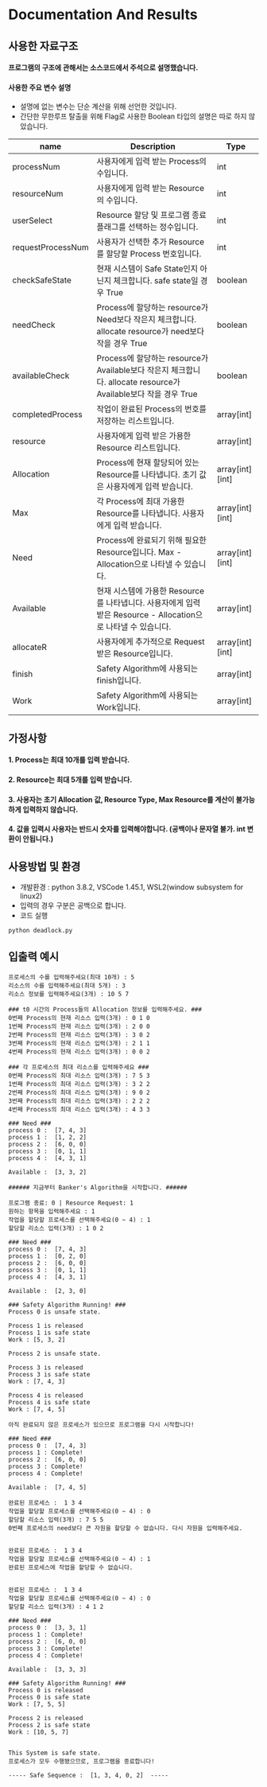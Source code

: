 # Documentation And Results

## 사용한 자료구조
#### 프로그램의 구조에 관해서는 소스코드에서 주석으로 설명했습니다.
#### 사용한 주요 변수 설명 
- 설명에 없는 변수는 단순 계산을 위해 선언한 것입니다. 
- 간단한 무한루프 탈출을 위해 Flag로 사용한 Boolean 타입의 설명은 따로 하지 않았습니다.

| name | Description                                                      | Type           |
| --------- | ---------------------------------------------------------------- | -------------- |
| processNum | 사용자에게 입력 받는 Process의 수입니다. | int | 
| resourceNum | 사용자에게 입력 받는 Resource의 수입니다. | int         |
| userSelect | Resource 할당 및 프로그램 종료 플래그를 선택하는 정수입니다. | int |
| requestProcessNum | 사용자가 선택한 추가 Resource를 할당할 Process 번호입니다. | int |
| checkSafeState | 현재 시스템이 Safe State인지 아닌지 체크합니다. safe state일 경우 True | boolean         |
| needCheck | Process에 할당하는 resource가 Need보다 작은지 체크합니다. allocate resource가 need보다 작을 경우 True  | boolean |
| availableCheck |Process에 할당하는 resource가 Available보다 작은지 체크합니다. allocate resource가 Available보다 작을 경우 True | boolean |
| completedProcess | 작업이 완료된 Process의 번호를 저장하는 리스트입니다. | array[int] |
| resource | 사용자에게 입력 받은 가용한 Resource 리스트입니다. | array[int] |
| Allocation | Process에 현재 할당되어 있는 Resource를 나타냅니다. 초기 값은 사용자에게 입력 받습니다. | array[int][int] |
| Max | 각 Process에 최대 가용한 Resource를 나타냅니다. 사용자에게 입력 받습니다.  | array[int][int] |
| Need | Process에 완료되기 위해 필요한 Resource입니다. Max - Allocation으로 나타낼 수 있습니다.  | array[int][int] |
| Available | 현재 시스템에 가용한 Resource를 나타냅니다. 사용자에게 입력 받은 Resource - Allocation으로 나타낼 수 있습니다.  | array[int] |
| allocateR | 사용자에게 추가적으로 Request 받은 Resource입니다.  | array[int][int] |
| finish | Safety Algorithm에 사용되는 finish입니다.  | array[int] |
| Work | Safety Algorithm에 사용되는 Work입니다.  | array[int] |


## 가정사항
#### 1. Process는 최대 10개를 입력 받습니다.
#### 2. Resource는 최대 5개를 입력 받습니다.
#### 3. 사용자는 초기 Allocation 값, Resource Type, Max Resource를 계산이 불가능하게 입력하지 않습니다.
#### 4. 값을 입력시 사용자는 반드시 숫자를 입력해야합니다. (공백이나 문자열 불가. int 변환이 안됩니다.)

## 사용방법 및 환경
- 개발환경 : python 3.8.2, VSCode 1.45.1, WSL2(window subsystem for linux2)
- 입력의 경우 구분은 공백으로 합니다.
- 코드 실행
```
python deadlock.py
```

## 입출력 예시
```
프로세스의 수를 입력해주세요(최대 10개) : 5
리소스의 수를 입력해주세요(최대 5개) : 3
리소스 정보를 입력해주세요(3개) : 10 5 7

### t0 시간의 Process들의 Allocation 정보를 입력해주세요. ###
0번째 Process의 현재 리소스 입력(3개) : 0 1 0
1번째 Process의 현재 리소스 입력(3개) : 2 0 0
2번째 Process의 현재 리소스 입력(3개) : 3 0 2
3번째 Process의 현재 리소스 입력(3개) : 2 1 1
4번째 Process의 현재 리소스 입력(3개) : 0 0 2

### 각 프로세스의 최대 리소스를 입력해주세요 ###
0번째 Process의 최대 리소스 입력(3개) : 7 5 3
1번째 Process의 최대 리소스 입력(3개) : 3 2 2
2번째 Process의 최대 리소스 입력(3개) : 9 0 2
3번째 Process의 최대 리소스 입력(3개) : 2 2 2
4번째 Process의 최대 리소스 입력(3개) : 4 3 3

### Need ###
process 0 :  [7, 4, 3]
process 1 :  [1, 2, 2]
process 2 :  [6, 0, 0]
process 3 :  [0, 1, 1]
process 4 :  [4, 3, 1]

Available :  [3, 3, 2]

###### 지금부터 Banker's Algorithm을 시작합니다. ######

프로그램 종료: 0 | Resource Request: 1
원하는 항목을 입력해주세요 : 1
작업을 할당할 프로세스를 선택해주세요(0 ~ 4) : 1
할당할 리소스 입력(3개) : 1 0 2

### Need ###
process 0 :  [7, 4, 3]
process 1 :  [0, 2, 0]
process 2 :  [6, 0, 0]
process 3 :  [0, 1, 1]
process 4 :  [4, 3, 1]

Available :  [2, 3, 0]

### Safety Algorithm Running! ###
Process 0 is unsafe state. 

Process 1 is released
Process 1 is safe state
Work : [5, 3, 2] 

Process 2 is unsafe state. 

Process 3 is released
Process 3 is safe state
Work : [7, 4, 3] 

Process 4 is released
Process 4 is safe state
Work : [7, 4, 5] 

아직 완료되지 않은 프로세스가 있으므로 프로그램을 다시 시작합니다!

### Need ###
process 0 :  [7, 4, 3]
process 1 : Complete!
process 2 :  [6, 0, 0]
process 3 : Complete!
process 4 : Complete!

Available :  [7, 4, 5]

완료된 프로세스 :  1 3 4
작업을 할당할 프로세스를 선택해주세요(0 ~ 4) : 0
할당할 리소스 입력(3개) : 7 5 5
0번째 프로세스의 need보다 큰 자원을 할당할 수 없습니다. 다시 자원을 입력해주세요.


완료된 프로세스 :  1 3 4
작업을 할당할 프로세스를 선택해주세요(0 ~ 4) : 1
완료된 프로세스에 작업을 할당할 수 없습니다.


완료된 프로세스 :  1 3 4
작업을 할당할 프로세스를 선택해주세요(0 ~ 4) : 0
할당할 리소스 입력(3개) : 4 1 2

### Need ###
process 0 :  [3, 3, 1]
process 1 : Complete!
process 2 :  [6, 0, 0]
process 3 : Complete!
process 4 : Complete!

Available :  [3, 3, 3]

### Safety Algorithm Running! ###
Process 0 is released
Process 0 is safe state
Work : [7, 5, 5] 

Process 2 is released
Process 2 is safe state
Work : [10, 5, 7] 


This System is safe state.
프로세스가 모두 수행됐으므로, 프로그램을 종료합니다!

----- Safe Sequence :  [1, 3, 4, 0, 2]  -----
```